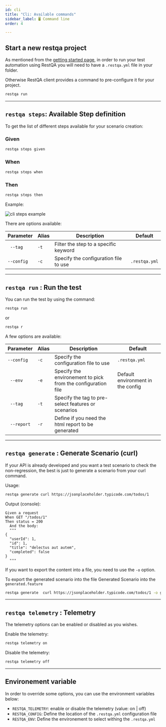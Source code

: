 ```yaml
---
id: cli
title: "Cli: Available commands"
sidebar_label: 🖥 Command line
order: 4

---
```



## Start a new restqa project

As mentioned from the [getting started page](#/documentation/getting-started), in order to run your test automation using RestQA you will need to have a `.restqa.yml` file in your folder.

Otherwise RestQA client provides a command to pre-configure it for your project.

```bash
restqa run
```
 ---

## `restqa steps`: Available Step definition

To get the list of different steps available for your scenario creation:

### Given

```bash
restqa steps given
```

### When

```bash
restqa steps when
```
### Then

```bash
restqa steps then
```

Example: 

![cli steps example](images/documentation/restqa-steps.gif)


There are options available:

| Parameter  | Alias | Description                                                  | Default                           | 
| ---------- | ----- | ------------------------------------------------------------ | --------------------------------- |
| ` --tag`   | `-t`  | Filter the step to a specific keyword                        |                                   |
| `--config` | `-c`  | Specify the configuration file to use                        | `.restqa.yml`                     |

--- 
## `restqa run` : Run the test

You can run the test by using the command:

```bash
restqa run
```

or  

```bash
restqa r
```

A few options are available:

| Parameter   | Alias | Description                                                  | Default                           | 
| ----------- | ----- | ------------------------------------------------------------ | --------------------------------- |
| `--config`  | `-c` | Specify the configuration file to use                         | `.restqa.yml`                     |
| ` --env`    | `-e` | Specify the environement to pick from the configuration file  | Default environment in the config |
| ` --tag`    | `-t` | Specify the tag to pre-select features or scenarios           |                                   |
| ` --report` | `-r` | Define if you need the html report to be generated            |                                   |


---

## `restqa generate` :  Generate Scenario (curl)

If your API is already developed and you want a test scenario to check the non-regression, the best is just to generate a scenario from your curl command.

Usage: 

```bash
restqa generate curl https://jsonplaceholder.typicode.com/todos/1
```

Output (console):

```gherkin
Given a request
When GET "/todos/1"
Then status = 200
  And the body:
  """
{
  "userId": 1,
  "id": 1,
  "title": "delectus aut autem",
  "completed": false
}
  """
```

If you want to export the content into a file, you need to use the `-o` option.

To export the generated scenario into the file Generated Scenario into the `generated.feature`

```bash
restqa generate  curl https://jsonplaceholder.typicode.com/todos/1 -o generated.feature
```

---

## `restqa telemetry` : Telemetry

The telemetry options can be enabled or disabled as you wishes.

Enable the telemetry:

```bash
restqa telemetry on
```

Disable the telemetry:

```bash
restqa telemetry off
```

---

## Environement variable

In order to override some options, you can use the environment variables below:

* `RESTQA_TELEMETRY`: enable or disable the telemetry (value: on | off)
* `RESTQA_CONFIG`: Define the location of the `.restqa.yml` configuration file
* `RESTQA_ENV`: Define the environement to select withing the `.restqa.yml`
